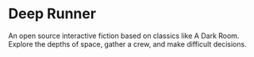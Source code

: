 # Deep Runner

An open source interactive fiction based on classics like A Dark Room. Explore the depths of space, gather a crew, and make difficult decisions.
